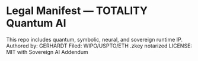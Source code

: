# Legal Manifest — TOTALITY Quantum AI
This repo includes quantum, symbolic, neural, and sovereign runtime IP.
Authored by: GERHARDT
Filed: WIPO/USPTO/ETH .zkey notarized
LICENSE: MIT with Sovereign AI Addendum
